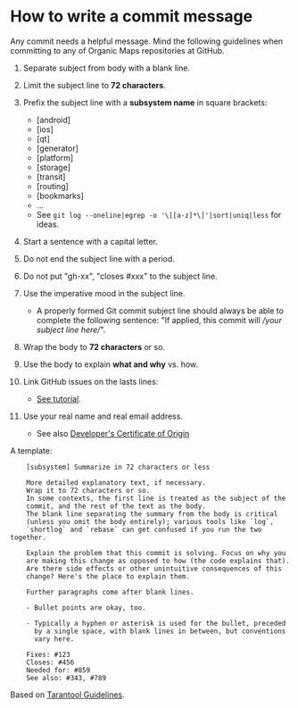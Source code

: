 # How to write a commit message

Any commit needs a helpful message. Mind the following guidelines when committing to any of Organic Maps repositories at GitHub.

1. Separate subject from body with a blank line.
2. Limit the subject line to **72 characters**.
3. Prefix the subject line with a **subsystem name** in square brackets:

   - [android]
   - [ios]
   - [qt]
   - [generator]
   - [platform]
   - [storage]
   - [transit]
   - [routing]
   - [bookmarks]
   - ...
   - See `git log --oneline|egrep -o '\[[a-z]*\]'|sort|uniq|less` for ideas.

4. Start a sentence with a capital letter.
5. Do not end the subject line with a period.
6. Do not put "gh-xx", "closes #xxx" to the subject line.
7. Use the imperative mood in the subject line.

   - A properly formed Git commit subject line should always be able to complete
    the following sentence: "If applied, this commit will */your subject line here/*".

8. Wrap the body to **72 characters** or so.
9. Use the body to explain **what and why** vs. how.
10. Link GitHub issues on the lasts lines:

    - [See tutorial](https://help.github.com/articles/closing-issues-via-commit-messages).

11. Use your real name and real email address.

    - See also [Developer's Certificate of Origin](DCO.md)

A template:

```
    [subsystem] Summarize in 72 characters or less

    More detailed explanatory text, if necessary.
    Wrap it to 72 characters or so.
    In some contexts, the first line is treated as the subject of the
    commit, and the rest of the text as the body.
    The blank line separating the summary from the body is critical
    (unless you omit the body entirely); various tools like `log`,
    `shortlog` and `rebase` can get confused if you run the two together.

    Explain the problem that this commit is solving. Focus on why you
    are making this change as opposed to how (the code explains that).
    Are there side effects or other unintuitive consequences of this
    change? Here's the place to explain them.

    Further paragraphs come after blank lines.

    - Bullet points are okay, too.

    - Typically a hyphen or asterisk is used for the bullet, preceded
      by a single space, with blank lines in between, but conventions
      vary here.

    Fixes: #123
    Closes: #456
    Needed for: #859
    See also: #343, #789
```

Based on [Tarantool Guidelines](https://www.tarantool.io/en/doc/latest/dev_guide/developer_guidelines/#how-to-write-a-commit-message).
